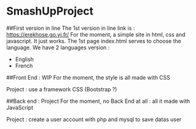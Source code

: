 # SmashUpProject

##First version in line
The 1st version in line link is : https://erekhose.go.yj.fr/
For the moment, a simple site in html, css and javascript. It just works.
The 1st page index.html serves to choose the language.
We have 2 languages version : 
- English
- French

##Front End : WIP
For the moment, the style is all made with CSS

Project : use a framework CSS (Bootstrap ?)

##Back end : Project
For the moment, no Back End at all : all it made with JavaScript

Project : create a user account with php and mysql to save datas user
